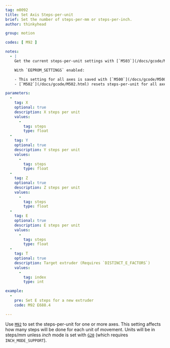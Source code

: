 ```yaml
---
tag: m0092
title: Set Axis Steps-per-unit
brief: Set the number of steps-per-mm or steps-per-inch.
author: thinkyhead

group: motion

codes: [ M92 ]

notes:
  - |
    Get the current steps-per-unit settings with [`M503`](/docs/gcode/M503.html).

    With `EEPROM_SETTINGS` enabled:

    - This setting for all axes is saved with [`M500`](/docs/gcode/M500.html) and loaded with [`M501`](/docs/gcode/M501.html).
    - [`M502`](/docs/gcode/M502.html) resets steps-per-unit for all axes to the values from `DEFAULT_AXIS_STEPS_PER_UNIT`.

parameters:
  -
    tag: X
    optional: true
    description: X steps per unit
    values:
      -
        tag: steps
        type: float
  -
    tag: Y
    optional: true
    description: Y steps per unit
    values:
      -
        tag: steps
        type: float
  -
    tag: Z
    optional: true
    description: Z steps per unit
    values:
      -
        tag: steps
        type: float
  -
    tag: E
    optional: true
    description: E steps per unit
    values:
      -
        tag: steps
        type: float
  -
    tag: T
    optional: true
    description: Target extruder (Requires `DISTINCT_E_FACTORS`)
    values:
      -
        tag: index
        type: int

example:
  -
    pre: Set E steps for a new extruder
    code: M92 E688.4

---
```


Use [`M92`](/docs/gcode/M092.html) to set the steps-per-unit for one or more axes. This setting affects how many steps will be done for each unit of movement. Units will be in steps/mm unless *inch* mode is set with [`G20`](/docs/gcode/G020.html) (which requires `INCH_MODE_SUPPORT`).
